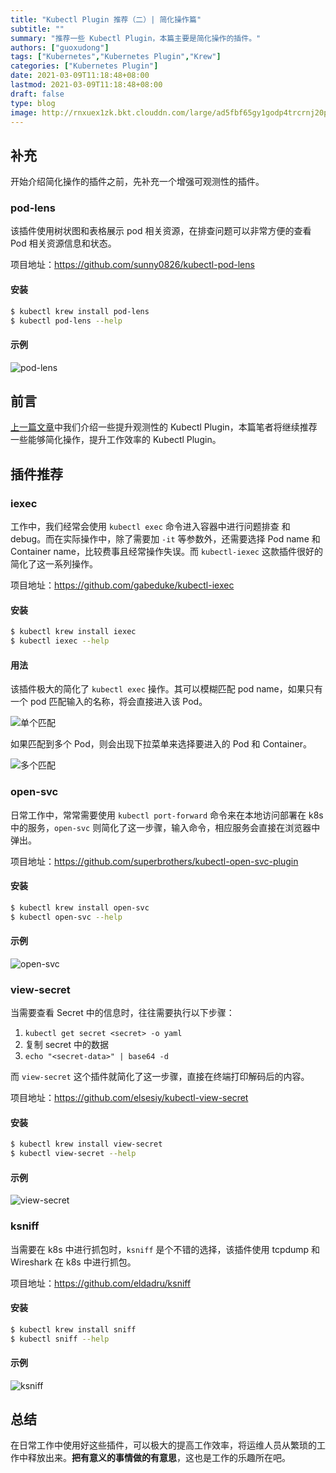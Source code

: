 ```yaml
---
title: "Kubectl Plugin 推荐（二）| 简化操作篇"
subtitle: ""
summary: "推荐一些 Kubectl Plugin，本篇主要是简化操作的插件。"
authors: ["guoxudong"]
tags: ["Kubernetes","Kubernetes Plugin","Krew"]
categories: ["Kubernetes Plugin"]
date: 2021-03-09T11:18:48+08:00
lastmod: 2021-03-09T11:18:48+08:00
draft: false
type: blog
image: http://rnxuex1zk.bkt.clouddn.com/large/ad5fbf65gy1godp4trcrnj20p00an3zg.jpg
---
```

## 补充

开始介绍简化操作的插件之前，先补充一个增强可观测性的插件。

### pod-lens

该插件使用树状图和表格展示 pod 相关资源，在排查问题可以非常方便的查看 Pod 相关资源信息和状态。

项目地址：https://github.com/sunny0826/kubectl-pod-lens

#### 安装

```bash
$ kubectl krew install pod-lens
$ kubectl pod-lens --help
```

#### 示例

![pod-lens](http://rnxuex1zk.bkt.clouddn.com/large/ad5fbf65gy1godp0s6wj6j219014ugx8.jpg)

## 前言

[上一篇文章](../kubectl-plugin-recommended)中我们介绍一些提升观测性的 Kubectl Plugin，本篇笔者将继续推荐一些能够简化操作，提升工作效率的 Kubectl Plugin。

## 插件推荐

### iexec

工作中，我们经常会使用 `kubectl exec` 命令进入容器中进行问题排查 和 debug。而在实际操作中，除了需要加 `-it` 等参数外，还需要选择 Pod name 和 Container name，比较费事且经常操作失误。而 `kubectl-iexec` 这款插件很好的简化了这一系列操作。

项目地址：https://github.com/gabeduke/kubectl-iexec

#### 安装

```bash
$ kubectl krew install iexec
$ kubectl iexec --help
```

#### 用法

该插件极大的简化了 `kubectl exec` 操作。其可以模糊匹配 pod name，如果只有一个 pod 匹配输入的名称，将会直接进入该 Pod。

![单个匹配](http://rnxuex1zk.bkt.clouddn.com/large/ad5fbf65gy1godnu79ttxj20rs0fkq5e.jpg)

如果匹配到多个 Pod，则会出现下拉菜单来选择要进入的 Pod 和 Container。

![多个匹配](http://rnxuex1zk.bkt.clouddn.com/large/ad5fbf65gy1godnw22airj20pw0gajts.jpg)


### open-svc

日常工作中，常常需要使用 `kubectl port-forward` 命令来在本地访问部署在 k8s 中的服务，`open-svc` 则简化了这一步骤，输入命令，相应服务会直接在浏览器中弹出。

项目地址：https://github.com/superbrothers/kubectl-open-svc-plugin

#### 安装

```bash
$ kubectl krew install open-svc
$ kubectl open-svc --help
```

#### 示例

![open-svc](http://rnxuex1zk.bkt.clouddn.com/large/ad5fbf65gy1godnz8c836g20ok0aymzp.gif)


### view-secret

当需要查看 Secret 中的信息时，往往需要执行以下步骤：

1. `kubectl get secret <secret> -o yaml`
2. 复制 secret 中的数据
3. `echo "<secret-data>" | base64 -d`

而 `view-secret` 这个插件就简化了这一步骤，直接在终端打印解码后的内容。

项目地址：https://github.com/elsesiy/kubectl-view-secret

#### 安装

```bash
$ kubectl krew install view-secret
$ kubectl view-secret --help
```

#### 示例

![view-secret](http://rnxuex1zk.bkt.clouddn.com/large/ad5fbf65gy1godoks7qwbj20oa11oq9n.jpg)

### ksniff

当需要在 k8s 中进行抓包时，`ksniff` 是个不错的选择，该插件使用 tcpdump 和 Wireshark 在 k8s 中进行抓包。

项目地址：https://github.com/eldadru/ksniff

#### 安装

```bash
$ kubectl krew install sniff
$ kubectl sniff --help
```

#### 示例

![ksniff](http://rnxuex1zk.bkt.clouddn.com/large/ad5fbf65gy1godop5l1hqg21bp0oval7.gif)

## 总结

在日常工作中使用好这些插件，可以极大的提高工作效率，将运维人员从繁琐的工作中释放出来。**把有意义的事情做的有意思**，这也是工作的乐趣所在吧。